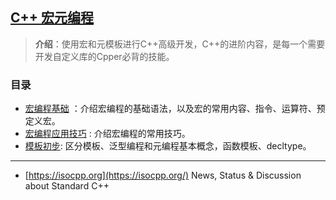 ## [C++ 宏元编程](#)
> **介绍**：使用宏和元模板进行C++高级开发，C++的进阶内容，是每一个需要开发自定义库的Cpper必背的技能。


### 目录
- [宏编程基础](docs/contents/macro/cxx_macro_syntax.md) ：介绍宏编程的基础语法，以及宏的常用内容、指令、运算符、预定义宏。
- [宏编程应用技巧](docs/contents/macro/cxx_macro_usage.md) : 介绍宏编程的常用技巧。
- [模板初步](docs/contents/meta/cxx_meta_conception.md): 区分模板、泛型编程和元编程基本概念，函数模板、decltype。


---
- [https://isocpp.org](https://isocpp.org/) News, Status & Discussion about Standard C++